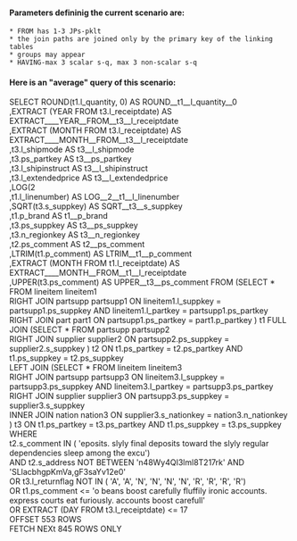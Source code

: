 
#### Parameters defininig the current scenario are:
    * FROM has 1-3 JPs-pklt
    * the join paths are joined only by the primary key of the linking tables
    * groups may appear
    * HAVING-max 3 scalar s-q, max 3 non-scalar s-q

#### Here is an "average" query of this scenario:<br>



 SELECT
     ROUND(t1.l_quantity, 0) AS ROUND__t1__l_quantity__0<br>    ,EXTRACT (YEAR FROM t3.l_receiptdate) AS EXTRACT____YEAR__FROM__t3__l_receiptdate<br>    ,EXTRACT (MONTH FROM t3.l_receiptdate) AS EXTRACT____MONTH__FROM__t3__l_receiptdate<br>    ,t3.l_shipmode AS t3__l_shipmode<br>    ,t3.ps_partkey AS t3__ps_partkey<br>    ,t3.l_shipinstruct AS t3__l_shipinstruct<br>    ,t3.l_extendedprice AS t3__l_extendedprice<br>    ,LOG(2<br>    ,t1.l_linenumber) AS LOG__2__t1__l_linenumber<br>    ,SQRT(t3.s_suppkey) AS SQRT__t3__s_suppkey<br>    ,t1.p_brand AS t1__p_brand<br>    ,t3.ps_suppkey AS t3__ps_suppkey<br>    ,t3.n_regionkey AS t3__n_regionkey<br>    ,t2.ps_comment AS t2__ps_comment<br>    ,LTRIM(t1.p_comment) AS LTRIM__t1__p_comment<br>    ,EXTRACT (MONTH FROM t1.l_receiptdate) AS EXTRACT____MONTH__FROM__t1__l_receiptdate<br>    ,UPPER(t3.ps_comment) AS UPPER__t3__ps_comment FROM (SELECT * FROM  lineitem lineitem1 <br>    RIGHT JOIN partsupp partsupp1 ON lineitem1.l_suppkey = partsupp1.ps_suppkey
    AND lineitem1.l_partkey = partsupp1.ps_partkey <br>    RIGHT JOIN part part1 ON partsupp1.ps_partkey = part1.p_partkey ) t1 FULL JOIN (SELECT * FROM  partsupp partsupp2 <br>    RIGHT JOIN supplier supplier2 ON partsupp2.ps_suppkey = supplier2.s_suppkey ) t2 ON t1.ps_partkey = t2.ps_partkey
    AND t1.ps_suppkey = t2.ps_suppkey  <br>    LEFT JOIN (SELECT * FROM  lineitem lineitem3 <br>    RIGHT JOIN partsupp partsupp3 ON lineitem3.l_suppkey = partsupp3.ps_suppkey
    AND lineitem3.l_partkey = partsupp3.ps_partkey <br>    RIGHT JOIN supplier supplier3 ON partsupp3.ps_suppkey = supplier3.s_suppkey <br>    INNER JOIN nation nation3 ON supplier3.s_nationkey = nation3.n_nationkey ) t3 ON t1.ps_partkey = t3.ps_partkey
    AND t1.ps_suppkey = t3.ps_suppkey  <br>WHERE<br>     t2.s_comment IN  ( 'eposits. slyly final deposits toward the slyly regular dependencies sleep among the excu')  
    AND t2.s_address NOT BETWEEN  'n48Wy4QI3lml8T217rk'
    AND 'SLlacbhgpKmVa,gF3saYv12e0' <br>    OR t3.l_returnflag NOT IN  ( 'A', 'A', 'N', 'N', 'N', 'N', 'R', 'R', 'R', 'R')  <br>    OR t1.ps_comment <=  'o beans boost carefully fluffily ironic accounts. express courts eat furiously. accounts boost carefull' <br>    OR EXTRACT (DAY FROM t3.l_receiptdate)  <=  17 <br>OFFSET 553 ROWS <br>FETCH NEXt 845 ROWS ONLY

